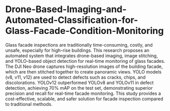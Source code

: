 # Drone-Based-Imaging-and-Automated-Classification-for-Glass-Facade-Condition-Monitoring
Glass facade inspections are traditionally time-consuming, costly, and unsafe, especially for high-rise buildings. This research proposes an automated system that integrates drone-based imaging, image stitching, and YOLO-based object detection for real-time monitoring of glass facades. The DJI Neo drone captures high-resolution images of the building facade, which are then stitched together to create panoramic views. YOLO models (v8, v11, v12) are used to detect defects such as cracks, chips, and discolorations. YOLOv12 outperformed YOLOv8 and YOLOv11 in defect detection, achieving 70\% mAP on the test set, demonstrating superior precision and recall for real-time facade monitoring. This study provides a cost-effective, scalable, and safer solution for facade inspection compared to traditional methods.
